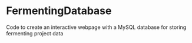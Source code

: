 # FermentingDatabase
Code to create an interactive webpage with a MySQL database for storing fermenting project data
